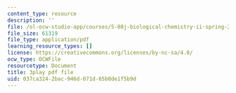 ```yaml
---
content_type: resource
description: ''
file: /ol-ocw-studio-app/courses/5-08j-biological-chemistry-ii-spring-2016/037ca3242bac946d071d65b0de1f5b9d_Jn-Bkwf77SQ.pdf
file_size: 61319
file_type: application/pdf
learning_resource_types: []
license: https://creativecommons.org/licenses/by-nc-sa/4.0/
ocw_type: OCWFile
resourcetype: Document
title: 3play pdf file
uid: 037ca324-2bac-946d-071d-65b0de1f5b9d
---
```

